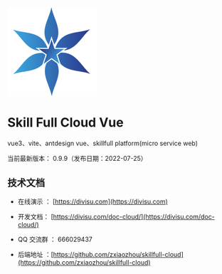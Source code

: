 <img src="./public/resource/img/logo.png"  height="200" width="200">

# Skill Full Cloud Vue

vue3、vite、antdesign vue、skillfull platform(micro service web)

当前最新版本： 0.9.9（发布日期：2022-07-25）

## 技术文档

- 在线演示 ： [https://divisu.com](https://divisu.com)

- 开发文档： [https://divisu.com/doc-cloud/](https://divisu.com/doc-cloud/)

- QQ 交流群 ： 666029437

- 后端地址 ：[https://github.com/zxiaozhou/skillfull-cloud](https://github.com/zxiaozhou/skillfull-cloud)
